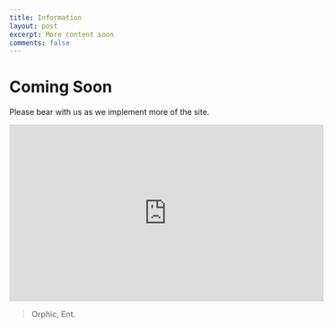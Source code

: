 ```yaml
---
title: Information
layout: post
excerpt: More content soon
comments: false
---
```


# Coming Soon

 Please bear with us as we implement more of the site.

<iframe width="560" height="315" src="https://www.youtube.com/embed/JANJ7xeQkis" frameborder="0" allowfullscreen></iframe>

> Orphic, Ent.